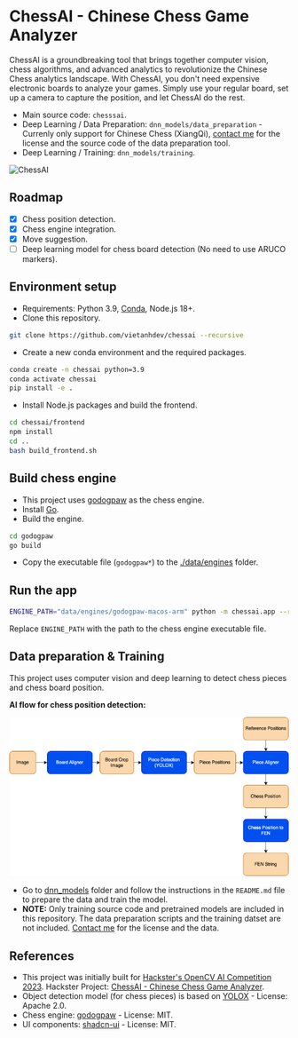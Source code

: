 # ChessAI - Chinese Chess Game Analyzer

ChessAI is a groundbreaking tool that brings together computer vision, chess algorithms, and advanced analytics to revolutionize the Chinese Chess analytics landscape. With ChessAI, you don't need expensive electronic boards to analyze your games. Simply use your regular board, set up a camera to capture the position, and let ChessAI do the rest.

- Main source code: `chesssai`.
- Deep Learning / Data Preparation: `dnn_models/data_preparation` - Currenly only support for Chinese Chess (XiangQi), [contact me](https://aicurious.io/contact) for the license and the source code of the data preparation tool.
- Deep Learning / Training: `dnn_models/training`.

![ChessAI](./docs/images/screenshot.png)

## Roadmap

- [x] Chess position detection.
- [x] Chess engine integration.
- [x] Move suggestion.
- [ ] Deep learning model for chess board detection (No need to use ARUCO markers).

## Environment setup

- Requirements: Python 3.9, [Conda](https://docs.conda.io/en/latest/miniconda.html), Node.js 18+.
- Clone this repository.

```bash
git clone https://github.com/vietanhdev/chessai --recursive
```

- Create a new conda environment and the required packages.

```bash
conda create -n chessai python=3.9
conda activate chessai
pip install -e .
```

- Install Node.js packages and build the frontend.

```bash
cd chessai/frontend
npm install
cd ..
bash build_frontend.sh
```

## Build chess engine

- This project uses [godogpaw](https://github.com/hmgle/godogpaw) as the chess engine.
- Install [Go](https://go.dev/doc/install).
- Build the engine.

```bash
cd godogpaw
go build
```

- Copy the executable file (`godogpaw*`) to the [./data/engines](./data/engines) folder.

## Run the app

```bash
ENGINE_PATH="data/engines/godogpaw-macos-arm" python -m chessai.app --run_app
```

Replace `ENGINE_PATH` with the path to the chess engine executable file.

## Data preparation & Training

This project uses computer vision and deep learning to detect chess pieces and chess board position.

**AI flow for chess position detection:**

![AI flow for chess position detection](./docs/images/ai_flow.png)

- Go to [dnn_models](./dnn_models) folder and follow the instructions in the `README.md` file to prepare the data and train the model.
- **NOTE:** Only training source code and pretrained models are included in this repository. The data preparation scripts and the training datset are not included. [Contact me](https://aicurious.io/contact) for the license and the data.

## References

- This project was initially built for [Hackster's OpenCV AI Competition 2023](https://www.hackster.io/contests/opencv-ai-competition-2023). Hackster Project: [ChessAI - Chinese Chess Game Analyzer](https://www.hackster.io/vietanhdev/chessai-chinese-chess-game-analyzer-4be768).
- Object detection model (for chess pieces) is based on [YOLOX](https://github.com/Megvii-BaseDetection/YOLOX) - License: Apache 2.0.
- Chess engine: [godogpaw](https://github.com/hmgle/godogpaw) - License: MIT.
- UI components: [shadcn-ui](https://github.com/shadcn-ui/ui) - License: MIT.
